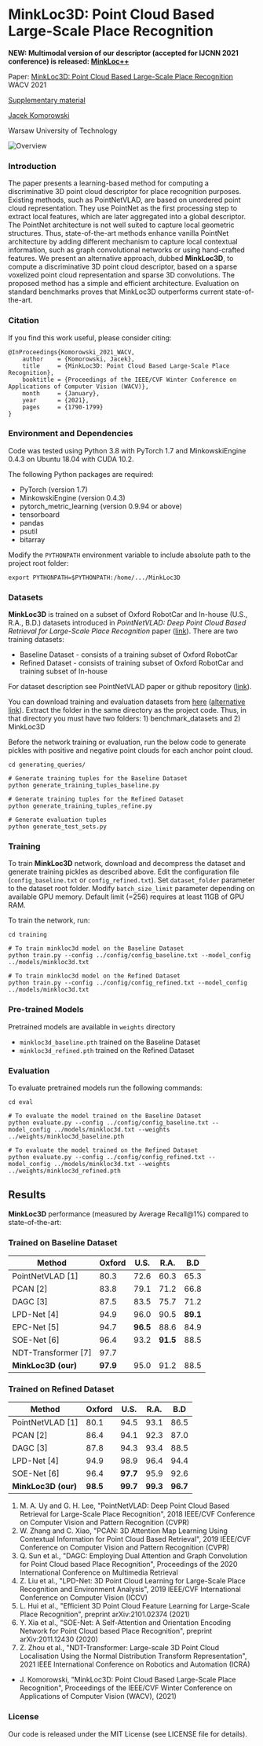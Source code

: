 # MinkLoc3D: Point Cloud Based Large-Scale Place Recognition

**NEW: Multimodal version of our descriptor (accepted for IJCNN 2021 conference) is released: [MinkLoc++](https://github.com/jac99/MinkLocMultimodal)**

Paper: [MinkLoc3D: Point Cloud Based Large-Scale Place Recognition](http://arxiv.org/abs/2011.04530) WACV 2021

[Supplementary material](media/MinkLoc3D_Supplementary_Material.pdf)

[Jacek Komorowski](mailto:jacek.komorowski@pw.edu.pl)

Warsaw University of Technology

![Overview](media/overview.jpg)

### Introduction
The paper presents a learning-based method for computing a discriminative 3D point cloud descriptor for place recognition purposes. 
Existing methods, such as PointNetVLAD, are based on unordered point cloud representation. They use PointNet as the first processing step to extract local features, which are later aggregated into a global descriptor. 
The PointNet architecture is not well suited to capture local geometric structures. Thus, state-of-the-art methods enhance vanilla PointNet architecture by adding different mechanism to capture local contextual information, such as graph convolutional networks or using hand-crafted features. 
We present an alternative approach, dubbed **MinkLoc3D**, to compute a discriminative 3D point cloud descriptor, based on a sparse voxelized point cloud representation and sparse 3D convolutions.
The proposed method has a simple and efficient architecture. Evaluation on standard benchmarks proves that MinkLoc3D outperforms current state-of-the-art.  

### Citation
If you find this work useful, please consider citing:

    @InProceedings{Komorowski_2021_WACV,
        author    = {Komorowski, Jacek},
        title     = {MinkLoc3D: Point Cloud Based Large-Scale Place Recognition},
        booktitle = {Proceedings of the IEEE/CVF Winter Conference on Applications of Computer Vision (WACV)},
        month     = {January},
        year      = {2021},
        pages     = {1790-1799}
    }

### Environment and Dependencies
Code was tested using Python 3.8 with PyTorch 1.7 and MinkowskiEngine 0.4.3 on Ubuntu 18.04 with CUDA 10.2.

The following Python packages are required:
* PyTorch (version 1.7)
* MinkowskiEngine (version 0.4.3)
* pytorch_metric_learning (version 0.9.94 or above)
* tensorboard
* pandas
* psutil
* bitarray


Modify the `PYTHONPATH` environment variable to include absolute path to the project root folder: 
```export PYTHONPATH
export PYTHONPATH=$PYTHONPATH:/home/.../MinkLoc3D
```

### Datasets

**MinkLoc3D** is trained on a subset of Oxford RobotCar and In-house (U.S., R.A., B.D.) datasets introduced in
*PointNetVLAD: Deep Point Cloud Based Retrieval for Large-Scale Place Recognition* paper ([link](https://arxiv.org/pdf/1804.03492)).
There are two training datasets:
- Baseline Dataset - consists of a training subset of Oxford RobotCar
- Refined Dataset - consists of training subset of Oxford RobotCar and training subset of In-house

For dataset description see PointNetVLAD paper or github repository ([link](https://github.com/mikacuy/pointnetvlad)).

You can download training and evaluation datasets from 
[here](https://drive.google.com/open?id=1rflmyfZ1v9cGGH0RL4qXRrKhg-8A-U9q) 
([alternative link](https://drive.google.com/file/d/1-1HA9Etw2PpZ8zHd3cjrfiZa8xzbp41J/view?usp=sharing)). 
Extract the folder in the same directory as the project code. Thus, in that directory you must have two folders: 1) benchmark_datasets and 2) MinkLoc3D

Before the network training or evaluation, run the below code to generate pickles with positive and negative point clouds for each anchor point cloud. 
 
```generate pickles
cd generating_queries/ 

# Generate training tuples for the Baseline Dataset
python generate_training_tuples_baseline.py

# Generate training tuples for the Refined Dataset
python generate_training_tuples_refine.py

# Generate evaluation tuples
python generate_test_sets.py
```

### Training
To train **MinkLoc3D** network, download and decompress the dataset and generate training pickles as described above.
Edit the configuration file (`config_baseline.txt` or `config_refined.txt`). 
Set `dataset_folder` parameter to the dataset root folder.
Modify `batch_size_limit` parameter depending on available GPU memory. 
Default limit (=256) requires at least 11GB of GPU RAM.

To train the network, run:

```train baseline
cd training

# To train minkloc3d model on the Baseline Dataset
python train.py --config ../config/config_baseline.txt --model_config ../models/minkloc3d.txt

# To train minkloc3d model on the Refined Dataset
python train.py --config ../config/config_refined.txt --model_config ../models/minkloc3d.txt
```

### Pre-trained Models

Pretrained models are available in `weights` directory
- `minkloc3d_baseline.pth` trained on the Baseline Dataset 
- `minkloc3d_refined.pth` trained on the Refined Dataset 

### Evaluation

To evaluate pretrained models run the following commands:

```eval baseline
cd eval

# To evaluate the model trained on the Baseline Dataset
python evaluate.py --config ../config/config_baseline.txt --model_config ../models/minkloc3d.txt --weights ../weights/minkloc3d_baseline.pth

# To evaluate the model trained on the Refined Dataset
python evaluate.py --config ../config/config_refined.txt --model_config ../models/minkloc3d.txt --weights ../weights/minkloc3d_refined.pth
```

## Results

**MinkLoc3D** performance (measured by Average Recall@1\%) compared to state-of-the-art:

### Trained on Baseline Dataset

| Method         | Oxford  | U.S. | R.A. | B.D |
| ------------------ |---------------- | -------------- |---|---|
| PointNetVLAD [1] |     80.3     |   72.6 | 60.3 | 65.3 |
| PCAN [2] |     83.8     |   79.1 | 71.2 | 66.8 |
| DAGC [3] |     87.5     |   83.5 | 75.7 | 71.2 |
| LPD-Net [4] |     94.9   |   96.0 | 90.5 | **89.1** |
| EPC-Net [5] |     94.7   |   **96.5** | 88.6 | 84.9 |
| SOE-Net [6] |     96.4   |   93.2 | **91.5** | 88.5 |
| NDT-Transformer [7] | 97.7 | | | |
| **MinkLoc3D (our)**  |     **97.9**     |   95.0 | 91.2 | 88.5 |


### Trained on Refined Dataset

| Method         | Oxford  | U.S. | R.A. | B.D |
| ------------------ |---------------- | -------------- |---|---|
| PointNetVLAD [1] |     80.1 |   94.5 | 93.1 | 86.5 |
| PCAN [2] |     86.4     |   94.1 | 92.3 | 87.0 |
| DAGC [3] |     87.8     |   94.3 | 93.4 | 88.5 |
| LPD-Net [4] |     94.9     |   98.9 | 96.4 | 94.4 |
| SOE-Net [6] |     96.4   |   **97.7** | 95.9 | 92.6 |
| **MinkLoc3D (our)**  |     **98.5**     |   **99.7** | **99.3** | **96.7** |

1. M. A. Uy and G. H. Lee, "PointNetVLAD: Deep Point Cloud Based Retrieval for Large-Scale Place Recognition", 2018 IEEE/CVF Conference on Computer Vision and Pattern Recognition (CVPR)
2. W. Zhang and C. Xiao, "PCAN: 3D Attention Map Learning Using Contextual Information for Point Cloud Based Retrieval", 2019 IEEE/CVF Conference on Computer Vision and Pattern Recognition (CVPR)
3. Q. Sun et al., "DAGC: Employing Dual Attention and Graph Convolution for Point Cloud based Place Recognition", Proceedings of the 2020 International Conference on Multimedia Retrieval
4. Z. Liu et al., "LPD-Net: 3D Point Cloud Learning for Large-Scale Place Recognition and Environment Analysis", 2019 IEEE/CVF International Conference on Computer Vision (ICCV)
5. L. Hui et al., "Efficient 3D Point Cloud Feature Learning for Large-Scale Place Recognition", preprint arXiv:2101.02374 (2021)
6. Y. Xia et al., "SOE-Net: A Self-Attention and Orientation Encoding Network for Point Cloud based Place Recognition", preprint arXiv:2011.12430 (2020)
7. Z. Zhou et al., "NDT-Transformer: Large-scale 3D Point Cloud Localisation Using the Normal Distribution Transform Representation", 
   2021 IEEE International Conference on Robotics and Automation (ICRA)
* J. Komorowski, "MinkLoc3D: Point Cloud Based Large-Scale Place Recognition", Proceedings of the IEEE/CVF Winter Conference on Applications of Computer Vision (WACV), (2021)

### License
Our code is released under the MIT License (see LICENSE file for details).
